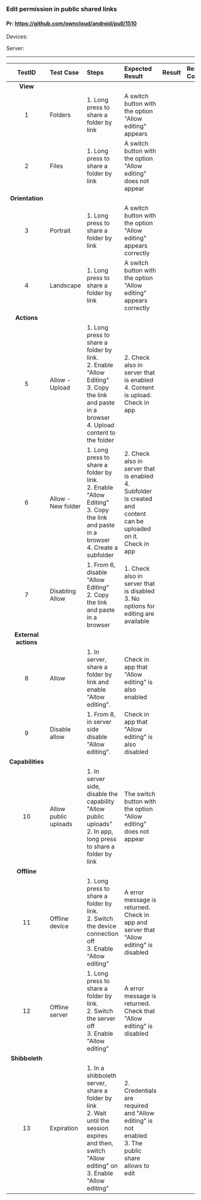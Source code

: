 ###  Edit permission in public shared links 

#### Pr: https://github.com/owncloud/android/pull/1510

Devices:

Server: 


---

 
| TestID | Test Case | Steps | Expected Result | Result | Related Comment |
| :----: | :-------- | :---- | :-------------- | :----- | :-------------- |
|**View**||||||
|1|Folders|1. Long press to share a folder by link<br>| A switch button with the option "Allow editing" appears|||
|2|Files|1. Long press to share a folder by link<br>| A switch button with the option "Allow editing" does not appear|||
|**Orientation**||||||
|3|Portrait|1. Long press to share a folder by link<br>| A switch button with the option "Allow editing" appears correctly|||
|4|Landscape|1. Long press to share a folder by link<br>| A switch button with the option "Allow editing" appears correctly|||
|**Actions**||||||
|5|Allow - Upload|1. Long press to share a folder by link.<br>2. Enable "Allow Editing"<br>3. Copy the link and paste in a browser<br>4. Upload content to the folder| 2. Check also in server that is enabled<br>4. Content is upload. Check in app|||
|6|Allow - New folder|1. Long press to share a folder by link.<br>2. Enable "Allow Editing"<br>3. Copy the link and paste in a browser<br>4. Create a subfolder|2. Check also in server that is enabled<br>4. Subfolder is created and content can be uploaded on it. Check in app|||
|7|Disabling Allow|1. From 6, disable "Allow Editing"<br>2. Copy the link and paste in a browser|1. Check also in server that is disabled<br>3. No options for editing are available|||
|**External actions**||||||
|8|Allow |1. In server, share a folder by link and enable "Allow editing".| Check in app that "Allow editing" is also enabled|||
|9|Disable allow|1. From 8, in server side disable "Allow editing".| Check in app that "Allow editing" is also disabled|||
|**Capabilities**||||||
|10|Allow public uploads|1. In server side, disable the capability "Allow public uploads"<br>2. In app, long press to share a folder by link| The switch button with the option "Allow editing" does not appear|||
|**Offline**||||||
|11|Offline device|1. Long press to share a folder by link.<br>2. Switch the device connection off<br>3. Enable "Allow editing"| A error message is returned. Check in app and server that "Allow editing" is disabled|||
|12|Offline server|1. Long press to share a folder by link.<br>2. Switch the server off<br>3. Enable "Allow editing"| A error message is returned. Check that "Allow editing" is disabled|||
|**Shibboleth**||||||
|13|Expiration|1. In a shibboleth server, share a folder by link<br>2. Wait until the session expires and then, switch "Allow editing" on<br>3. Enable "Allow editing"| 2. Credentials are required and "Allow editing" is not enabled<br>3. The public share allows to edit|||

